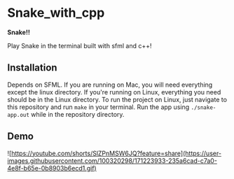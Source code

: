# Snake_with_cpp

**Snake!!**

Play Snake in the terminal built with sfml and c++!

## Installation

Depends on SFML. If you are running on Mac, you will need everything except the linux directory. If you're running on Linux, everything you need should
be in the Linux directory. To run the project on Linux, just navigate to this repository and run `make` in your terminal. Run the app using
`./snake-app.out` while in the repository directory.

## Demo

![https://youtube.com/shorts/SlZPnMSW6JQ?feature=share](https://user-images.githubusercontent.com/100320298/171223933-235a6cad-c7a0-4e8f-b65e-0b8903b6ecd1.gif)
